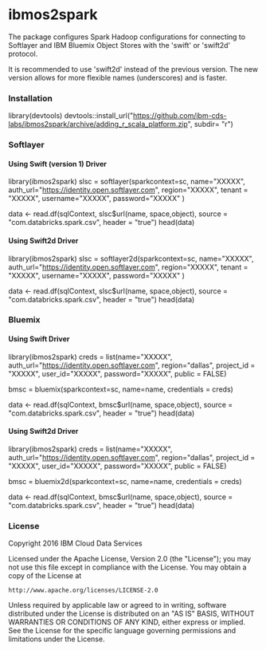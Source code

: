 # ibmos2spark

The package configures Spark Hadoop configurations for connecting to 
Softlayer and IBM Bluemix Object Stores with the 'swift' or 'swift2d' protocol. 

It is recommended to use 'swift2d' instead of the previous version. 
The new version allows for more flexible names (underscores) and is faster.

### Installation 
library(devtools)
devtools::install_url("https://github.com/ibm-cds-labs/ibmos2spark/archive/adding_r_scala_platform.zip", subdir= "r")
### Softlayer

#### Using Swift (version 1) Driver
library(ibmos2spark)
slsc = softlayer(sparkcontext=sc, 
                 name="XXXXX", 
                 auth_url="https://identity.open.softlayer.com",
                 region="XXXXX", 
                 tenant = "XXXXX", 
                 username="XXXXX", 
                 password="XXXXX"
           )
           
data <- read.df(sqlContext, slsc$url(name, space,object), source = "com.databricks.spark.csv", header = "true")
head(data)


#### Using Swift2d Driver

library(ibmos2spark)
slsc = softlayer2d(sparkcontext=sc, 
                 name="XXXXX", 
                 auth_url="https://identity.open.softlayer.com",
                 region="XXXXX", 
                 tenant = "XXXXX", 
                 username="XXXXX", 
                 password="XXXXX"
           )
           
data <- read.df(sqlContext, slsc$url(name, space,object), source = "com.databricks.spark.csv", header = "true")
head(data)

### Bluemix

#### Using Swift Driver

library(ibmos2spark)
creds = list(name="XXXXX", 
             auth_url="https://identity.open.softlayer.com",
            region="dallas", 
            project_id = "XXXXX", 
            user_id="XXXXX", 
            password="XXXXX",
            public = FALSE)
            
bmsc = bluemix(sparkcontext=sc, name=name, credentials = creds)

data <- read.df(sqlContext, bmsc$url(name, space,object), source = "com.databricks.spark.csv", header = "true")
head(data)


#### Using Swift2d Driver

library(ibmos2spark)
creds = list(name="XXXXX", 
             auth_url="https://identity.open.softlayer.com",
            region="dallas", 
            project_id = "XXXXX", 
            user_id="XXXXX", 
            password="XXXXX",
            public = FALSE)
            
bmsc = bluemix2d(sparkcontext=sc, name=name, credentials = creds)

data <- read.df(sqlContext, bmsc$url(name, space,object), source = "com.databricks.spark.csv", header = "true")
head(data)


### License 

Copyright 2016 IBM Cloud Data Services

Licensed under the Apache License, Version 2.0 (the "License");
you may not use this file except in compliance with the License.
You may obtain a copy of the License at

    http://www.apache.org/licenses/LICENSE-2.0

Unless required by applicable law or agreed to in writing, software
distributed under the License is distributed on an "AS IS" BASIS,
WITHOUT WARRANTIES OR CONDITIONS OF ANY KIND, either express or implied.
See the License for the specific language governing permissions and
limitations under the License.
